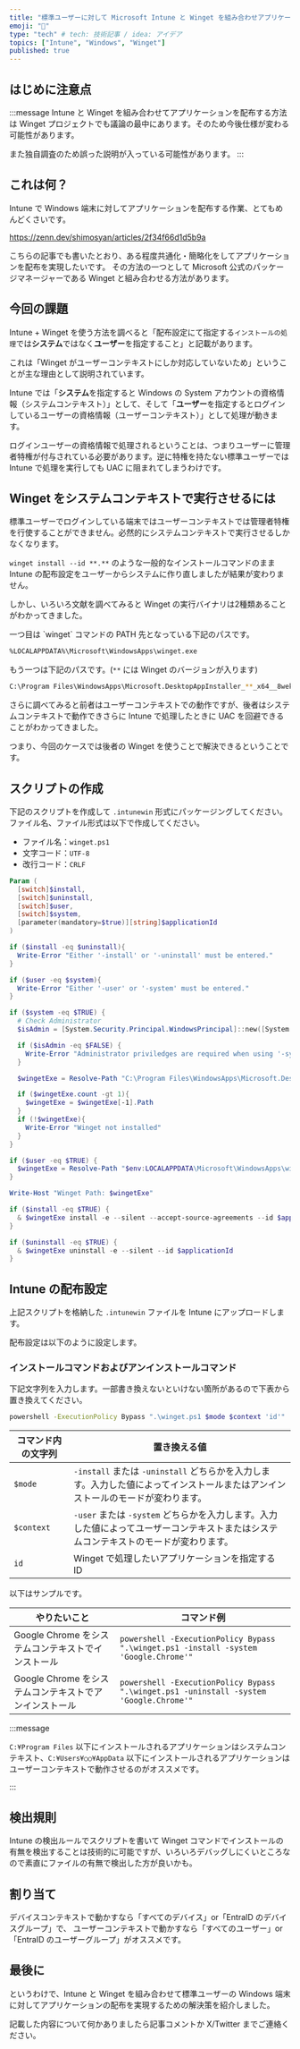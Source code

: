 ```yaml
---
title: "標準ユーザーに対して Microsoft Intune と Winget を組み合わせアプリケーション配布を実現させたい"
emoji: "📝"
type: "tech" # tech: 技術記事 / idea: アイデア
topics: ["Intune", "Windows", "Winget"]
published: true
---
```


## はじめに注意点

:::message
Intune と Winget を組み合わせてアプリケーションを配布する方法は Winget プロジェクトでも議論の最中にあります。そのため今後仕様が変わる可能性があります。

また独自調査のため誤った説明が入っている可能性があります。
:::

## これは何？

Intune で Windows 端末に対してアプリケーションを配布する作業、とてもめんどくさいです。

https://zenn.dev/shimosyan/articles/2f34f66d1d5b9a

こちらの記事でも書いたとおり、ある程度共通化・簡略化をしてアプリケーションを配布を実現したいです。
その方法の一つとして Microsoft 公式のパッケージマネージャーである Winget と組み合わせる方法があります。

## 今回の課題

Intune + Winget を使う方法を調べると「配布設定にて指定する`インストールの処理`では**システム**ではなく**ユーザー**を指定すること」と記載があります。

これは「Winget がユーザーコンテキストにしか対応していないため」ということが主な理由として説明されています。

Intune では「**システム**を指定すると Windows の System アカウントの資格情報（システムコンテキスト）」として、そして「**ユーザー**を指定するとログインしているユーザーの資格情報（ユーザーコンテキスト）」として処理が動きます。

ログインユーザーの資格情報で処理されるということは、つまりユーザーに管理者特権が付与されている必要があります。逆に特権を持たない標準ユーザーでは Intune で処理を実行しても UAC に阻まれてしまうわけです。

## Winget をシステムコンテキストで実行させるには

標準ユーザーでログインしている端末ではユーザーコンテキストでは管理者特権を行使することができません。必然的にシステムコンテキストで実行させるしかなくなります。

`winget install --id **.**` のような一般的なインストールコマンドのまま Intune の配布設定をユーザーからシステムに作り直しましたが結果が変わりません。

しかし、いろいろ文献を調べてみると Winget の実行バイナリは2種類あることがわかってきました。

<!-- cSpell:disable -->一つ目は `winget` コマンドの PATH 先となっている下記のパスです。

```sh
%LOCALAPPDATA%\Microsoft\WindowsApps\winget.exe
```

もう一つは下記のパスです。(`**` には Winget のバージョンが入ります)

```sh
C:\Program Files\WindowsApps\Microsoft.DesktopAppInstaller_**_x64__8wekyb3d8bbwe\winget.exe
```

<!-- cSpell:enable -->さらに調べてみると前者はユーザーコンテキストでの動作ですが、後者はシステムコンテキストで動作できさらに Intune で処理したときに UAC を回避できることがわかってきました。

つまり、今回のケースでは後者の Winget を使うことで解決できるということです。

## スクリプトの作成

下記のスクリプトを作成して `.intunewin` 形式にパッケージングしてください。ファイル名、ファイル形式は以下で作成してください。

- ファイル名：`winget.ps1`
- 文字コード：`UTF-8`
- 改行コード：`CRLF`

```powershell
Param (
  [switch]$install,
  [switch]$uninstall,
  [switch]$user,
  [switch]$system,
  [parameter(mandatory=$true)][string]$applicationId
)

if ($install -eq $uninstall){
  Write-Error "Either '-install' or '-uninstall' must be entered."
}

if ($user -eq $system){
  Write-Error "Either '-user' or '-system' must be entered."
}

if ($system -eq $TRUE) {
  # Check Administrator
  $isAdmin = [System.Security.Principal.WindowsPrincipal]::new([System.Security.Principal.WindowsIdentity]::GetCurrent()).IsInRole([System.Security.Principal.WindowsBuiltInRole]::Administrator)

  if ($isAdmin -eq $FALSE) {
    Write-Error "Administrator priviledges are required when using '-system'."
  }

  $wingetExe = Resolve-Path "C:\Program Files\WindowsApps\Microsoft.DesktopAppInstaller_*_*__8wekyb3d8bbwe\winget.exe"

  if ($wingetExe.count -gt 1){
    $wingetExe = $wingetExe[-1].Path
  }
  if (!$wingetExe){
    Write-Error "Winget not installed"
  }
}

if ($user -eq $TRUE) {
  $wingetExe = Resolve-Path "$env:LOCALAPPDATA\Microsoft\WindowsApps\winget.exe"
}

Write-Host "Winget Path: $wingetExe"

if ($install -eq $TRUE) {
  & $wingetExe install -e --silent --accept-source-agreements --id $applicationId
}

if ($uninstall -eq $TRUE) {
  & $wingetExe uninstall -e --silent --id $applicationId
}

```

## Intune の配布設定

上記スクリプトを格納した `.intunewin` ファイルを Intune にアップロードします。

配布設定は以下のように設定します。

### インストールコマンドおよびアンインストールコマンド

下記文字列を入力します。一部書き換えないといけない箇所があるので下表から置き換えてください。

```sh
powershell -ExecutionPolicy Bypass ".\winget.ps1 $mode $context 'id'"
```

|コマンド内の文字列|置き換える値|
|---|---|
|`$mode`|`-install` または `-uninstall` どちらかを入力します。入力した値によってインストールまたはアンインストールのモードが変わります。|
|`$context`|`-user` または `-system` どちらかを入力します。入力した値によってユーザーコンテキストまたはシステムコンテキストのモードが変わります。|
|`id`|Winget で処理したいアプリケーションを指定する ID|

以下はサンプルです。

|やりたいこと|コマンド例|
|---|---|
|Google Chrome をシステムコンテキストでインストール|`powershell -ExecutionPolicy Bypass ".\winget.ps1 -install -system 'Google.Chrome'"`|
|Google Chrome をシステムコンテキストでアンインストール|`powershell -ExecutionPolicy Bypass ".\winget.ps1 -uninstall -system 'Google.Chrome'"`|

:::message

`C:¥Program Files` 以下にインストールされるアプリケーションはシステムコンテキスト、`C:¥Users¥○○¥AppData` 以下にインストールされるアプリケーションはユーザーコンテキストで動作させるのがオススメです。

:::

## 検出規則

Intune の検出ルールでスクリプトを書いて Winget コマンドでインストールの有無を検出することは技術的に可能ですが、いろいろデバッグしにくいところなので素直にファイルの有無で検出した方が良いかも。

## 割り当て

デバイスコンテキストで動かすなら「すべてのデバイス」or「EntraID のデバイスグループ」で、
ユーザーコンテキストで動かすなら「すべてのユーザー」or「EntraID のユーザーグループ」がオススメです。

## 最後に

というわけで、Intune と Winget を組み合わせて標準ユーザーの Windows 端末に対してアプリケーションの配布を実現するための解決策を紹介しました。

記載した内容について何かありましたら記事コメントか X/Twitter までご連絡ください。
